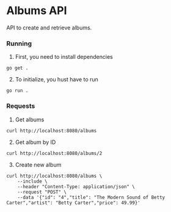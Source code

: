 # Albums API

API to create and retrieve albums.

### Running

1. First, you need to install dependencies
```
go get .
```
2. To initialize, you hust have to run
```
go run .
```

### Requests

1. Get albums
```curl
curl http://localhost:8080/albums
```

2. Get album by ID
```curl
curl http://localhost:8080/albums/2
```

3. Create new album
```curl
curl http://localhost:8080/albums \
    --include \
    --header "Content-Type: application/json" \
    --request "POST" \
    --data '{"id": "4","title": "The Modern Sound of Betty Carter","artist": "Betty Carter","price": 49.99}'
```
